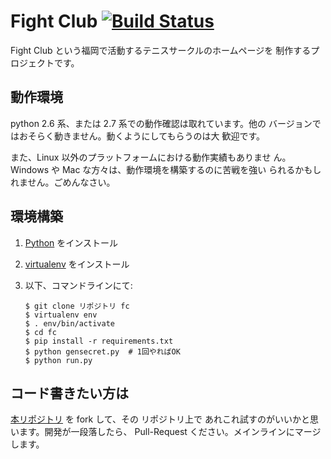# Fight Club [![Build Status](https://travis-ci.org/kzkn/fc.png)](https://travis-ci.org/kzkn/fc) #

Fight Club という福岡で活動するテニスサークルのホームページを
制作するプロジェクトです。

## 動作環境 ##

python 2.6 系、または 2.7 系での動作確認は取れています。他の
バージョンではおそらく動きません。動くようにしてもらうのは大
歓迎です。

また、Linux 以外のプラットフォームにおける動作実績もありませ
ん。Windows や Mac な方々は、動作環境を構築するのに苦戦を強い
られるかもしれません。ごめんなさい。

## 環境構築 ##

 1. [Python](http://www.python.org) をインストール
 2. [virtualenv](http://pypi.python.org/pypi/virtualenv) をインストール
 3. 以下、コマンドラインにて:

        $ git clone リポジトリ fc
        $ virtualenv env
        $ . env/bin/activate
        $ cd fc
        $ pip install -r requirements.txt
        $ python gensecret.py  # 1回やればOK
        $ python run.py

## コード書きたい方は ##

[本リポジトリ](https://github.com/kzkn/fc/) を fork して、その
リポジトリ上で あれこれ試すのがいいかと思います。開発が一段落したら、
Pull-Request ください。メインラインにマージします。
